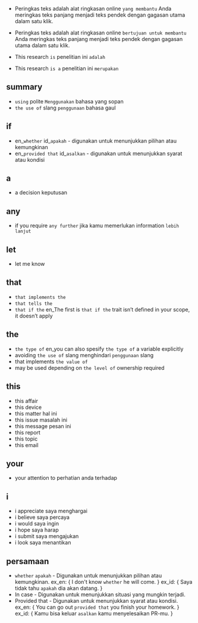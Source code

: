 * Peringkas teks adalah alat ringkasan online `yang membantu` Anda meringkas teks panjang menjadi teks pendek dengan gagasan utama dalam satu klik.
* Peringkas teks adalah alat ringkasan online `bertujuan untuk membantu` Anda meringkas teks panjang menjadi teks pendek dengan gagasan utama dalam satu klik.

* This research `is`
penelitian ini `adalah`
* This research `is a`
penelitian ini `merupakan`

## summary
* `using` polite `Menggunakan` bahasa yang sopan
* `the use of` slang `penggunaan` bahasa gaul

## if
* en_`whether` id_`apakah` - digunakan untuk menunjukkan pilihan atau kemungkinan
* en_`provided that` id_`asalkan` - digunakan untuk menunjukkan syarat atau kondisi

## a
* a decision keputusan

## any
* if you require `any further` jika kamu memerlukan information `lebih lanjut`

## let
* let me know

## that
* `that implements the`
* `that tells the`
* `that if the` en_The first is `that if the` trait isn’t defined in your scope, it doesn’t apply

## the
* `the type of` en_you can also spesify `the type of` a variable explicitly
* avoiding `the use of` slang menghindari `penggunaan` slang
* that implements `the value of`
* may be used depending on `the level of` ownership required

## this
* this affair
* this device
* this matter hal ini
* this issue masalah ini
* this message pesan ini
* this report
* this topic
* this email

## your
* your attention to perhatian anda terhadap

## i
* i appreciate saya menghargai
* i believe saya percaya
* i would saya ingin
* i hope saya harap
* i submit saya mengajukan
* i look saya menantikan

## persamaan
* `whether` `apakah` - Digunakan untuk menunjukkan pilihan atau kemungkinan. ex_en: { I don't know `whether` he will come. } ex_id: { Saya tidak tahu `apakah` dia akan datang. }
* In case - Digunakan untuk menunjukkan situasi yang mungkin terjadi.
* Provided that - Digunakan untuk menunjukkan syarat atau kondisi. ex_en: { You can go out `provided that` you finish your homework. } ex_id: { Kamu bisa keluar `asalkan` kamu menyelesaikan PR-mu. }
